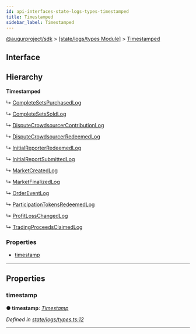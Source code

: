 ```yaml
---
id: api-interfaces-state-logs-types-timestamped
title: Timestamped
sidebar_label: Timestamped
---
```


[@augurproject/sdk](api-readme.md) > [[state/logs/types Module]](api-modules-state-logs-types-module.md) > [Timestamped](api-interfaces-state-logs-types-timestamped.md)

## Interface

## Hierarchy

**Timestamped**

↳  [CompleteSetsPurchasedLog](api-interfaces-state-logs-types-completesetspurchasedlog.md)

↳  [CompleteSetsSoldLog](api-interfaces-state-logs-types-completesetssoldlog.md)

↳  [DisputeCrowdsourcerContributionLog](api-interfaces-state-logs-types-disputecrowdsourcercontributionlog.md)

↳  [DisputeCrowdsourcerRedeemedLog](api-interfaces-state-logs-types-disputecrowdsourcerredeemedlog.md)

↳  [InitialReporterRedeemedLog](api-interfaces-state-logs-types-initialreporterredeemedlog.md)

↳  [InitialReportSubmittedLog](api-interfaces-state-logs-types-initialreportsubmittedlog.md)

↳  [MarketCreatedLog](api-interfaces-state-logs-types-marketcreatedlog.md)

↳  [MarketFinalizedLog](api-interfaces-state-logs-types-marketfinalizedlog.md)

↳  [OrderEventLog](api-interfaces-state-logs-types-ordereventlog.md)

↳  [ParticipationTokensRedeemedLog](api-interfaces-state-logs-types-participationtokensredeemedlog.md)

↳  [ProfitLossChangedLog](api-interfaces-state-logs-types-profitlosschangedlog.md)

↳  [TradingProceedsClaimedLog](api-interfaces-state-logs-types-tradingproceedsclaimedlog.md)

### Properties

* [timestamp](api-interfaces-state-logs-types-timestamped.md#timestamp)

---

## Properties

<a id="timestamp"></a>

###  timestamp

**● timestamp**: *[Timestamp](api-modules-state-logs-types-module.md#timestamp)*

*Defined in [state/logs/types.ts:12](https://github.com/AugurProject/augur/blob/06e47ad207/packages/augur-sdk/src/state/logs/types.ts#L12)*

___

